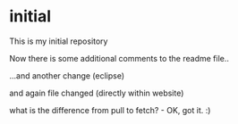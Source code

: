 # initial
This is my initial repository

Now there is some additional comments to the readme file..

...and another change (eclipse)

and again file changed (directly within website)

what is the difference from pull to fetch? - OK, got it. :)
